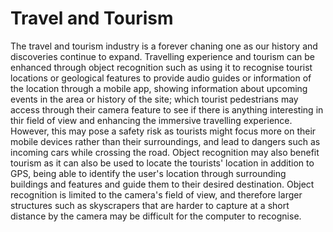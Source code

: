 # Travel and Tourism
The travel and tourism industry is a forever chaning one as our history and discoveries continue to expand. Travelling experience and tourism can be enhanced through object recognition such as using it to recognise tourist locations or geological features to provide audio guides or information of the location through a mobile app, showing information about upcoming events in the area or history of the site; which tourist pedestrians may access through their camera feature to see if there is anything interesting in thir field of view and enhancing the immersive travelling experience. However, this may pose a safety risk as tourists might focus more on their mobile devices rather than their surroundings, and lead to dangers such as incoming cars while crossing the road. Object recognition may also benefit tourism as it can also be used to locate the tourists' location in addition to GPS, being able to identify the user's location through surrounding buildings and features and guide them to their desired destination. Object recognition is limited to the camera's field of view, and therefore larger structures such as skyscrapers that are harder to capture at a short distance by the camera may be difficult for the computer to recognise.
